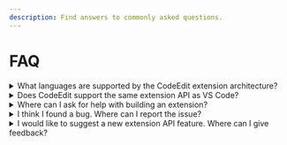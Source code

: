 ```yaml
---
description: Find answers to commonly asked questions.
---
```


# FAQ

<details>

<summary>What languages are supported by the CodeEdit extension architecture?</summary>

CodeEdit supports JavaScript for extension development. React is also supported for the creation of custom interfaces.

</details>

<details>

<summary>Does CodeEdit support the same extension API as VS Code?</summary>

No. CodeEdit has its own API.

While there are necessary differences in the API, much of the functionality exposed in the VS Code API is also exposed in CodeEdit. This means it is often possible to port VS Code extensions with minimal effort.

</details>

<details>

<summary>Where can I ask for help with building an extension?</summary>

For help with questions related to building extensions, please visit our [Discord](https://discord.gg/vChUXVf9Em).

CodeEdit is built by a team of volunteers as an open source project. Please be considerate and respectful of those who freely give their time.

</details>

<details>

<summary>I think I found a bug. Where can I report the issue?</summary>

Please report any suspected bugs to our [GitHub Issues](https://github.com/CodeEditApp/CodeEdit/issues) page.

</details>

<details>

<summary>I would like to suggest a new extension API feature. Where can I give feedback?</summary>

New features can be suggested on our [GitHub Issues](https://github.com/CodeEditApp/CodeEdit/issues) page.

Please read existing issues first and try to avoid making duplicate requests. Instead, add feedback to an existing issue. This frees up the community to spend more time on development and better prioritize specific features.

</details>
